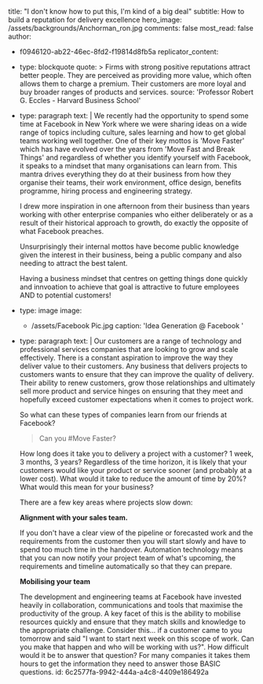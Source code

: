 title: "I don't know how to put this, I'm kind of a big deal"
subtitle: How to build a reputation for delivery excellence
hero_image: /assets/backgrounds/Anchorman_ron.jpg
comments: false
most_read: false
author:
  - f0946120-ab22-46ec-8fd2-f19814d8fb5a
replicator_content:
  - 
    type: blockquote
    quote: >
      Firms with strong positive reputations attract better people. They are perceived as providing more
      value, which often allows them to charge a premium. Their customers are more loyal and buy broader
      ranges of products and services.
    source: 'Professor Robert G. Eccles - Harvard Business School'
  - 
    type: paragraph
    text: |
      We recently had the opportunity to spend some time at Facebook in New York where we were sharing ideas on a wide range of topics including culture, sales learning and how to get global teams working well together. One of their key mottos is 'Move Faster' which has have evolved over the years from 'Move Fast and Break Things' and regardless of whether you identify yourself with Facebook, it speaks to a mindset that many organisations can learn from. This mantra drives everything they do at their business from how they organise their teams, their work environment, office design, benefits programme, hiring process and engineering strategy.
      
      I drew more inspiration in one afternoon from their business than years working with other enterprise companies who either deliberately or as a result of their historical approach to growth, do exactly the opposite of what Facebook preaches.
      
      Unsurprisingly their internal mottos have become public knowledge given the interest in their business, being a public company and also needing to attract the best talent.
      
      Having a business mindset that centres on getting things done quickly and innvoation to achieve that goal is attractive to future employees AND to potential customers!
  - 
    type: image
    image:
      - /assets/Facebook Pic.jpg
    caption: 'Idea Generation @ Facebook '
  - 
    type: paragraph
    text: |
      Our customers are a range of technology and professional services companies that are looking to grow and scale effectively. There is a constant aspiration to improve the way they deliver value to their customers. Any business that delivers projects to customers wants to ensure that they can improve the quality of delivery. Their ability to renew customers, grow those relationships and ultimately sell more product and service hinges on ensuring that they meet and hopefully exceed customer expectations when it comes to project work.
      
      So what can these types of companies learn from our friends at Facebook?
      
      > Can you #Move Faster?
      
      How long does it take you to delivery a project with a customer? 1 week, 3 months, 3 years? Regardless of the time horizon, it is likely that your customers would like your product or service sooner (and probably at a lower cost). What would it take to reduce the amount of time by 20%? What would this mean for your business?
      
      There are a few key areas where projects slow down:
      
      **Alignment with your sales team.**
      
      If you don't have a clear view of the pipeline or forecasted work and the requirements from the customer then you will start slowly and have to spend too much time in the handover. Automation technology means that you can now notify your project team of what's upcoming, the requirements and timeline automatically so that they can prepare.
      
      **Mobilising your team**
      
      The development and engineering teams at Facebook have invested heavily in collaboration, communications and tools that maximise the productivity of the group. A key facet of this is the ability to mobilise resources quickly and ensure that they match skills and knowledge to the appropriate challenge. Consider this... if a customer came to you tomorrow and said "I want to start next week on this scope of work. Can you make that happen and who will be working with us?". How difficult would it be to answer that question? For many companies it takes them hours to get the information they need to answer those BASIC questions.
id: 6c2577fa-9942-444a-a4c8-4409e186492a
